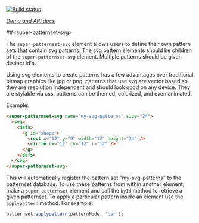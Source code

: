 
<!---

This README is automatically generated from the comments in these files:
super-patternset-svg.html

Edit those files, and our readme bot will duplicate them over here!
Edit this file, and the bot will squash your changes :)

The bot does some handling of markdown. Please file a bug if it does the wrong
thing! https://github.com/PolymerLabs/tedium/issues

-->

[![Build status](https://travis-ci.org/oneezy/super-patternset-svg.svg?branch=master)](https://travis-ci.org/oneezy/super-patternset-svg)

_[Demo and API docs](https://elements.polymer-project.org/elements/super-patternset-svg)_


##&lt;super-patternset-svg&gt;

The `super-patternset-svg` element allows users to define their own pattern sets
that contain svg patterns. The svg pattern elements should be children of the
`super-patternset-svg` element. Multiple patterns should be given distinct id's.

Using svg elements to create patterns has a few advantages over traditional
bitmap graphics like jpg or png. patterns that use svg are vector based so
they are resolution independent and should look good on any device. They
are stylable via css. patterns can be themed, colorized, and even animated.

Example:

```html
<super-patternset-svg name="my-svg-patterns" size="24">
  <svg>
    <defs>
      <g id="shape">
        <rect x="12" y="0" width="12" height="24" />
        <circle cx="12" cy="12" r="12" />
      </g>
    </defs>
  </svg>
</super-patternset-svg>
```

This will automatically register the pattern set "my-svg-patterns" to the patternset
database.  To use these patterns from within another element, make a
`super-patternset` element and call the `byId` method
to retrieve a given patternset. To apply a particular pattern inside an
element use the `applypattern` method. For example:

```javascript
patternset.applypattern(patternNode, 'car');
```


